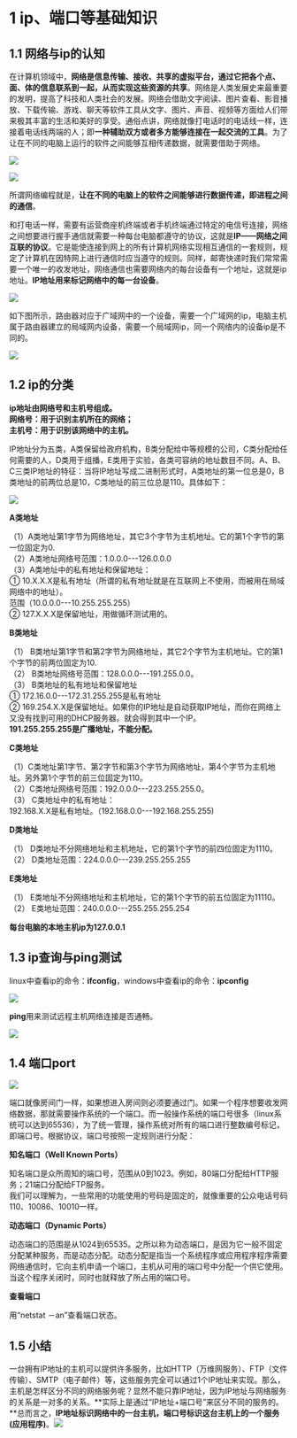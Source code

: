 # 1 ip、端口等基础知识

## 1.1 网络与ip的认知

在计算机领域中，**网络是信息传输、接收、共享的虚拟平台，通过它把各个点、面、体的信息联系到一起，从而实现这些资源的共享**。网络是人类发展史来最重要的发明，提高了科技和人类社会的发展。网络会借助文字阅读、图片查看、影音播放、下载传输、游戏、聊天等软件工具从文字、图片、声音、视频等方面给人们带来极其丰富的生活和美好的享受。通俗点讲，网络就像打电话时的电话线一样，连接着电话线两端的人；即**一种辅助双方或者多方能够连接在一起交流的工具**。为了让在不同的电脑上运行的软件之间能够互相传递数据，就需要借助于网络。

![](/assets/ip_img2.png)

![](/assets/ip_img1.png)

所谓网络编程就是，**让在不同的电脑上的软件之间能够进行数据传递，即进程之间的通信**。

和打电话一样，需要有运营商座机终端或者手机终端通过特定的电信号连接，网络之间想要进行握手通信就需要一种每台电脑都遵守的协议，这就是**IP——网络之间互联的协议**。它是能使连接到网上的所有计算机网络实现相互通信的一套规则，规定了计算机在因特网上进行通信时应当遵守的规则。同样，邮寄快递时我们常常需要一个唯一的收发地址，网络通信也需要网络内的每台设备有一个地址，这就是ip地址。**IP地址用来标记网络中的每一台设备**。

![](/assets/ip_img3.png)

如下图所示，路由器对应于广域网中的一个设备，需要一个广域网的ip，电脑主机属于路由器建立的局域网内设备，需要一个局域网ip，同一个网络内的设备ip是不同的。

![](/assets/ip_img4.png)

## 1.2 ip的分类

**ip地址由网络号和主机号组成。  
网络号：用于识别主机所在的网络；  
主机号：用于识别该网络中的主机。**

IP地址分为五类，A类保留给政府机构，B类分配给中等规模的公司，C类分配给任何需要的人，D类用于组播，E类用于实验，各类可容纳的地址数目不同。A、B、C三类IP地址的特征：当将IP地址写成二进制形式时，A类地址的第一位总是0，B类地址的前两位总是10，C类地址的前三位总是110。具体如下：

![](/assets/ip_img5.png)

**A类地址**

（1）A类地址第1字节为网络地址，其它3个字节为主机地址。它的第1个字节的第一位固定为0.  
（2）A类地址网络号范围：1.0.0.0---126.0.0.0  
（3）A类地址中的私有地址和保留地址：  
① 10.X.X.X是私有地址（所谓的私有地址就是在互联网上不使用，而被用在局域网络中的地址）。  
范围（10.0.0.0---10.255.255.255）  
② 127.X.X.X是保留地址，用做循环测试用的。

**B类地址**

（1） B类地址第1字节和第2字节为网络地址，其它2个字节为主机地址。它的第1个字节的前两位固定为10.  
（2） B类地址网络号范围：128.0.0.0---191.255.0.0。  
（3） B类地址的私有地址和保留地址  
① 172.16.0.0---172.31.255.255是私有地址  
② 169.254.X.X是保留地址。如果你的IP地址是自动获取IP地址，而你在网络上又没有找到可用的DHCP服务器。就会得到其中一个IP。  
**191.255.255.255是广播地址，不能分配。**

**C类地址**

（1）C类地址第1字节、第2字节和第3个字节为网络地址，第4个字节为主机地址。另外第1个字节的前三位固定为110。  
（2）C类地址网络号范围：192.0.0.0---223.255.255.0。  
（3） C类地址中的私有地址：  
192.168.X.X是私有地址。（192.168.0.0---192.168.255.255\)

**D类地址**

（1） D类地址不分网络地址和主机地址，它的第1个字节的前四位固定为1110。  
（2） D类地址范围：224.0.0.0---239.255.255.255

**E类地址**

（1） E类地址不分网络地址和主机地址，它的第1个字节的前五位固定为11110。  
（2） E类地址范围：240.0.0.0---255.255.255.254

**每台电脑的本地主机ip为127.0.0.1**

## 1.3 ip查询与ping测试

linux中查看ip的命令：**ifconfig**，windows中查看ip的命令：**ipconfig**

![](/assets/ip_img6.png)

**ping**用来测试远程主机网络连接是否通畅。

![](/assets/ip_img7.png)

## 1.4 端口port

![](/assets/ip_img11.png)

端口就像房间门一样，如果想进入房间则必须要通过门。如果一个程序想要收发网络数据，那就需要操作系统的一个端口。而一般操作系统的端口号很多（linux系统可以达到65536），为了统一管理，操作系统对所有的端口进行整数编号标记，即端口号。根据协议，端口号按照一定规则进行分配：

**知名端口（Well Known Ports）**

知名端口是众所周知的端口号，范围从0到1023。例如，80端口分配给HTTP服务；21端口分配给FTP服务。  
我们可以理解为，一些常用的功能使用的号码是固定的，就像重要的公众电话号码110、10086、10010一样。

**动态端口（Dynamic Ports）**

动态端口的范围是从1024到65535。之所以称为动态端口，是因为它一般不固定分配某种服务，而是动态分配。动态分配是指当一个系统程序或应用程序程序需要网络通信时，它向主机申请一个端口，主机从可用的端口号中分配一个供它使用。当这个程序关闭时，同时也就释放了所占用的端口号。

**查看端口**

用“netstat －an”查看端口状态。

## 1.5 小结

一台拥有IP地址的主机可以提供许多服务，比如HTTP（万维网服务）、FTP（文件传输）、SMTP（电子邮件）等，这些服务完全可以通过1个IP地址来实现。那么，主机是怎样区分不同的网络服务呢？显然不能只靠IP地址，因为IP地址与网络服务的关系是一对多的关系。**实际上是通过“IP地址+端口号”来区分不同的服务的。**总而言之，**IP地址标识网络中的一台主机，端口号标识这台主机上的一个服务\(应用程序\)**。![](/assets/ip_img10.png)

